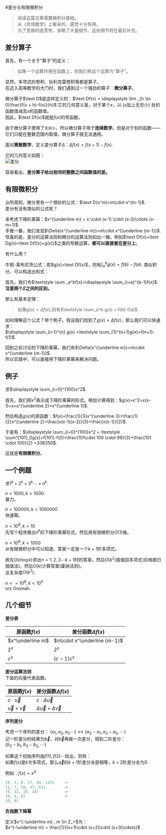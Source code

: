 #差分与有限微积分

> 阅读这篇文章需要微积分基础。    
> 从《具体数学》上看来的，感觉十分有用。    
> 为了思维的连贯性，省略了大量细节。这些细节将在最后补充。  


## 差分算子

首先，有一个关于“算子”的定义：  
> 如果一个运算作用在函数上，则我们称这个运算为“算子”。

显然，多项式的卷积、狄利克雷卷积等都是算子。   
在迈入高等数学的大门时，我们遇到过一个强劲的算子：**微分算子**。

微分算子$\text D$是这样定义的：$\text Df(x) = \displaystyle \lim _{h \to 0}\frac{f(x + h)-f(x)}{h}$.它的几何意义是，对于某个$x$，以 ($x$加上无穷小) 处的函数值减去$x$的函数值。      
因此，$\text Df(x)$就是$f(x)$的导函数。

由于微分算子使用了`无穷小`，所以微分算子用于**连续数学**。但是对于别的函数——它们只能在整数范围内取值，微分算子就无法通用。  

面对**离散数学**，定义差分算子$\Delta$：$\displaystyle \Delta f(x)= f(x+1)-f(x)$.

它的几何意义如图：  
![差分](https://i4.piimg.com/567571/a8ae6944ab0ee08e.png)

容易看出，**差分算子给出相邻的整数之间函数值的差。**

## 有限微积分

众所周知，微分里有一个很妙的公式：$\text D(x^m)=m\cdot x^{m-1}$.  
差分有没有类似的公式呢？

来考虑下降阶乘幂：$x^{\underline m} = x \cdot (x-1) \cdot (x-2)\cdots (x-m+1)$.  
手推一番，我们发现$\Delta(x^{\underline m})=m\cdot x^{\underline {m-1}}$.    
惊喜的是，差分的运算法则和微分的运算法则如出一辙。例如$\text Df(x)+\text Dg(x)=\text D(f(x)+g(x))$之类的导数运算，**都可以直接套在差分上**。

有什么用？

牛顿-莱布尼茨公式：若$g(x)=\text Df(x)$，则有$\displaystyle \int _a ^b g(x) = f(b) - f(a)$.
类似积分，可以构造出和式：  

首先，我们令$\textstyle \sum _a^bf(x)=\displaystyle \sum_{i=a}^{b-1}f(x)$.**注意两个$\Sigma$之间的区别。**

那么有基本定理：  
> 如果$g(x)=\Delta f(x)$,则有$\textstyle \sum_a^b g(x) = f(b)-f(a)$.

如何理解这个公式？举个例子。假设我们找到了$g(x)=\Delta f(x)$，那么我们可以快速求：  
$\displaystyle \sum_{i=1}^{n} g(x) =\textstyle \sum_{1}^{n+1}g(x)=f(n+1)-f(1)$.

回到之前讨论的下降阶乘幂。我们有$\Delta(x^{\underline m})=m\cdot x^{\underline {m-1}}$.  
所以实践中，可以直接用下降阶乘幂来解决问题。

## 例子

求$\displaystyle \sum_{i=0}^{100}x^2$.

首先，我们把$x^2$表示成下降阶乘幂的形式。稍加计算得到：$g(x)=x^2=x(x-1)+x=x^{\underline 2}+x^{\underline 1}$.

然后构造$g(x)$的原函数：$f(x)=\frac{1}{3}x^{\underline 3}+\frac{1}{2}x^{\underline 2}=\frac{x(x-1)(x-2)}{3}+\frac{x(x-1)}{2}$.

于是有：$\displaystyle \sum_{i=0}^{100}x^2 = \textstyle \sum^{101}_0g(x)=f(101)-f(0)=\frac{101\cdot 100 \cdot 99}{3}+\frac{101 \cdot 100}{2} =338350$.

这就是**有限微积分**。

## 一个例题

求$1^k + 2^k + 3^k \cdots + n^k$.

$n<1000 , k<1000$  
暴力。

$n<100000,k<1000000$    
快速幂。

$n<10^8 , k<10$  
先写个程序推出$x^k$的下降阶乘幂形式，然后用有限微积分$O(1)$做。

$n<10^8 , k<1000$   
从有限微积分中可以知道，答案一定是一个$k+1$阶多项式。

故先$O(n \log k)$求出$n=1 ,2,3\cdots k+1$时的答案，然后$O(k^2)$插值回多项式(拉格朗日插值法)，然后$O(k)$计算答案(霍纳法则)。  
总复杂度$O(k^2)$.

$n<=10^8 , k<10^5$  
orz Gromah.

## 几个细节
**差分表**

|原函数$f(x)$|差分函数$\Delta f(x)$|
|---|---|
|$x^\underline m$|$m\cdot x^\underline {m-1}$|
|$2^x$|$2^x$|
|$c^x$|$(c-1)c^x$|

**差分运算法则**  
下面的向量代表函数。

|原函数$f(x)$|差分函数$\Delta f(x)$|
|--|--|
|$c\cdot \vec u$|$c \cdot  \Delta\vec u$|
|$\vec u + \vec v$|$\Delta \vec u + \Delta \vec v$|

**序列差分**

考虑一个序列的差分：
$\{a_1,a_2,a_3\cdots \}\leftrightarrow\{a_2-a_1,a_3-a_2,\cdots\}$    
记一阶差分的结果为$\vec b$，对$\vec b$再做一次差分，得到二阶差分：  
$\{b_2-b_1,b_3-b_2,\cdots\}$  

如果这个初始序列由$f(1),f(2)\cdots$给出，则有：    
如果$f(x)$是$k$次多项式，那么$\vec a$的$k+1$阶差分全部相等，$k+2$阶差分全为$0$.

例如：$f(x)=x^3$

```cpp
(0, 1, 8, 27, 64, 125)    ->
(1, 7, 19, 37, 61)        ->
(6, 12, 18, 24)           ->
(6, 6, 6)                 ->
(0, 0)
```

**负指数下降幂**

定义$x^{-\underline m} , m \in Z_+$为：  
$x^{-\underline m} = \frac{1}{(x+1)\cdot (x+2)\cdot (x+3)\cdots}$






